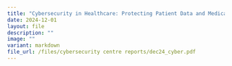 ```yaml
---
title: "Cybersecurity in Healthcare: Protecting Patient Data and Medical Devices"
date: 2024-12-01
layout: file
description: ""
image: ""
variant: markdown
file_url: /files/cybersecurity centre reports/dec24_cyber.pdf
---
```


